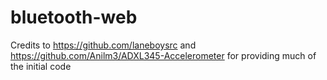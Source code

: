 # bluetooth-web
Credits to https://github.com/laneboysrc and https://github.com/Anilm3/ADXL345-Accelerometer for providing much of the initial code
